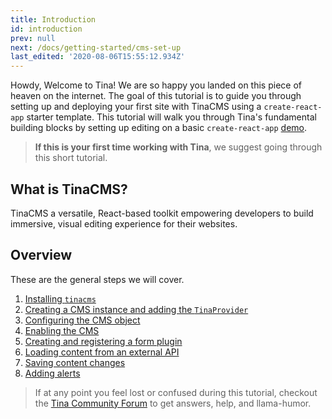 ```yaml
---
title: Introduction
id: introduction
prev: null
next: /docs/getting-started/cms-set-up
last_edited: '2020-08-06T15:55:12.934Z'
---
```

Howdy, Welcome to Tina! We are so happy you landed on this piece of heaven on the internet. The goal of this tutorial is to guide you through setting up and deploying your first site with TinaCMS using a `create-react-app`  starter template. This tutorial will walk you through Tina's fundamental building blocks by setting up editing on a basic `create-react-app` [demo](https://github.com/tinacms/tina-intro-tutorial). 

> **If this is your first time working with Tina**, we suggest going through this short tutorial.

## What is TinaCMS?

TinaCMS a versatile, React-based toolkit empowering developers to build immersive, visual editing experience for their websites. 

## Overview

These are the general steps we will cover.

1. [Installing `tinacms`](/docs/getting-started/cms-set-up#install-tinacms)
2. [Creating a CMS instance and adding the `TinaProvider`](/docs/getting-started/cms-set-up#create-a-cms-instance-add-tinaprovider)
3. [Configuring the CMS object](/docs/getting-started/cms-set-up#configure-the-cms-object)
4. [Enabling the CMS](/docs/getting-started/cms-set-up#enabling-the-cms)
5. [Creating and registering a form plugin](/docs/getting-started/edit-content#create--register-a-form)
6. [Loading content from an external API](/docs/getting-started/backends#loading-content-from-an-external-api)
7. [Saving content changes](/docs/getting-started/backends#saving-content)
8. [Adding alerts](/docs/getting-started/backends#adding-alerts)

> If at any point you feel lost or confused during this tutorial, checkout the [Tina Community Forum](https://community.tinacms.org/) to get answers, help, and llama-humor.